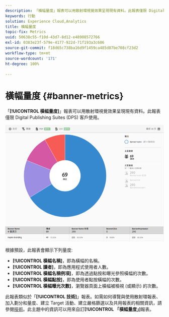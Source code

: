 ```yaml
---
description: 「橫幅量度」報表可以用散射環視覺效果呈現現有資料。此報表僅限 Digital Publishing Suites (DPS) 客戶使用。
keywords: 行動
solution: Experience Cloud,Analytics
title: 橫幅量度
topic-fix: Metrics
uuid: 50638c55-f10d-43d7-8d12-e48908572766
exl-id: 0383e23f-579e-4177-922d-71f193a3c606
source-git-commit: f18d65c738ba16d9f1459ca485d87be708cf23d2
workflow-type: tm+mt
source-wordcount: '171'
ht-degree: 100%

---
```


# 橫幅量度 {#banner-metrics}

「**[!UICONTROL 橫幅量度]**」報表可以用散射環視覺效果呈現現有資料。此報表僅限 Digital Publishing Suites (DPS) 客戶使用。

![](assets/dps_banner_name.png)

根據預設，此報表會顯示下列量度:

* **[!UICONTROL 橫幅名稱]**，即為橫幅的名稱。
* **[!UICONTROL 讀者]**，即為應用程式使用者人數。
* **[!UICONTROL 橫幅名稱例項]**，即為透過點按和曝光參照橫幅的次數。
* **[!UICONTROL 橫幅點按]**，即為使用者點按橫幅的次數。
* **[!UICONTROL 橫幅曝光次數]**，瀏覽器頁面上橫幅被檢視 (或顯示) 的次數。

此報表類似於「**[!UICONTROL 技術]**」報表。如需如何導覽與使用散射環報表、加入劃分和量度、建立 Target 活動、建立嚴格篩選以及共用報表的相關資訊，請參閱[技術](/help/using/usage/reports-technology.md)。此主題中的資訊可以用來自訂&#x200B;**[!UICONTROL 「橫幅量度」]**&#x200B;報表。

